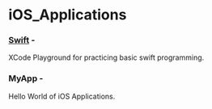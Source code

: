 #  iOS_Applications

### [Swift](https://github.com/gargpriyam21/iOS_Applications/tree/master/Swift) - 
XCode Playground for practicing basic swift programming.
### MyApp -
Hello World of iOS Applications.


